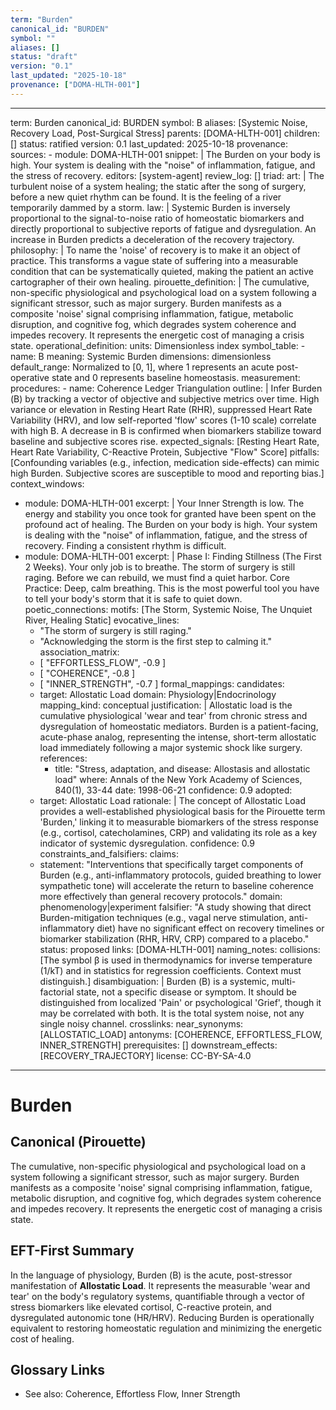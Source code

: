 ```yaml
---
term: "Burden"
canonical_id: "BURDEN"
symbol: ""
aliases: []
status: "draft"
version: "0.1"
last_updated: "2025-10-18"
provenance: ["DOMA-HLTH-001"]
---
```


---
term: Burden
canonical_id: BURDEN
symbol: Β
aliases: [Systemic Noise, Recovery Load, Post-Surgical Stress]
parents: [DOMA-HLTH-001]
children: []
status: ratified
version: 0.1
last_updated: 2025-10-18
provenance:
  sources:
    - module: DOMA-HLTH-001
      snippet: |
        The Burden on your body is high. Your system is dealing with the "noise" of inflammation, fatigue, and the stress of recovery.
  editors: [system-agent]
  review_log: []
triad:
  art: |
    The turbulent noise of a system healing; the static after the song of surgery, before a new quiet rhythm can be found. It is the feeling of a river temporarily dammed by a storm.
  law: |
    Systemic Burden is inversely proportional to the signal-to-noise ratio of homeostatic biomarkers and directly proportional to subjective reports of fatigue and dysregulation. An increase in Burden predicts a deceleration of the recovery trajectory.
  philosophy: |
    To name the 'noise' of recovery is to make it an object of practice. This transforms a vague state of suffering into a measurable condition that can be systematically quieted, making the patient an active cartographer of their own healing.
pirouette_definition: |
  The cumulative, non-specific physiological and psychological load on a system following a significant stressor, such as major surgery. Burden manifests as a composite 'noise' signal comprising inflammation, fatigue, metabolic disruption, and cognitive fog, which degrades system coherence and impedes recovery. It represents the energetic cost of managing a crisis state.
operational_definition:
  units: Dimensionless index
  symbol_table:
    - name: Β
      meaning: Systemic Burden
      dimensions: dimensionless
      default_range: Normalized to [0, 1], where 1 represents an acute post-operative state and 0 represents baseline homeostasis.
  measurement:
    procedures:
      - name: Coherence Ledger Triangulation
        outline: |
          Infer Burden (Β) by tracking a vector of objective and subjective metrics over time. High variance or elevation in Resting Heart Rate (RHR), suppressed Heart Rate Variability (HRV), and low self-reported 'flow' scores (1-10 scale) correlate with high Β. A decrease in Β is confirmed when biomarkers stabilize toward baseline and subjective scores rise.
        expected_signals: [Resting Heart Rate, Heart Rate Variability, C-Reactive Protein, Subjective "Flow" Score]
        pitfalls: [Confounding variables (e.g., infection, medication side-effects) can mimic high Burden. Subjective scores are susceptible to mood and reporting bias.]
context_windows:
  - module: DOMA-HLTH-001
    excerpt: |
      Your Inner Strength is low. The energy and stability you once took for granted have been spent on the profound act of healing. The Burden on your body is high. Your system is dealing with the "noise" of inflammation, fatigue, and the stress of recovery. Finding a consistent rhythm is difficult.
  - module: DOMA-HLTH-001
    excerpt: |
      Phase I: Finding Stillness (The First 2 Weeks). Your only job is to breathe. The storm of surgery is still raging. Before we can rebuild, we must find a quiet harbor. Core Practice: Deep, calm breathing. This is the most powerful tool you have to tell your body's storm that it is safe to quiet down.
poetic_connections:
  motifs: [The Storm, Systemic Noise, The Unquiet River, Healing Static]
  evocative_lines:
    - "The storm of surgery is still raging."
    - "Acknowledging the storm is the first step to calming it."
  association_matrix:
    - [ "EFFORTLESS_FLOW", -0.9 ]
    - [ "COHERENCE", -0.8 ]
    - [ "INNER_STRENGTH", -0.7 ]
formal_mappings:
  candidates:
    - target: Allostatic Load
      domain: Physiology|Endocrinology
      mapping_kind: conceptual
      justification: |
        Allostatic load is the cumulative physiological 'wear and tear' from chronic stress and dysregulation of homeostatic mediators. Burden is a patient-facing, acute-phase analog, representing the intense, short-term allostatic load immediately following a major systemic shock like surgery.
      references:
        - title: "Stress, adaptation, and disease: Allostasis and allostatic load"
          where: Annals of the New York Academy of Sciences, 840(1), 33-44
          date: 1998-06-21
      confidence: 0.9
  adopted:
    - target: Allostatic Load
      rationale: |
        The concept of Allostatic Load provides a well-established physiological basis for the Pirouette term 'Burden,' linking it to measurable biomarkers of the stress response (e.g., cortisol, catecholamines, CRP) and validating its role as a key indicator of systemic dysregulation.
      confidence: 0.9
constraints_and_falsifiers:
  claims:
    - statement: "Interventions that specifically target components of Burden (e.g., anti-inflammatory protocols, guided breathing to lower sympathetic tone) will accelerate the return to baseline coherence more effectively than general recovery protocols."
      domain: phenomenology|experiment
      falsifier: "A study showing that direct Burden-mitigation techniques (e.g., vagal nerve stimulation, anti-inflammatory diet) have no significant effect on recovery timelines or biomarker stabilization (RHR, HRV, CRP) compared to a placebo."
      status: proposed
      links: [DOMA-HLTH-001]
naming_notes:
  collisions: [The symbol β is used in thermodynamics for inverse temperature (1/kT) and in statistics for regression coefficients. Context must distinguish.]
  disambiguation: |
    Burden (Β) is a systemic, multi-factorial state, not a specific disease or symptom. It should be distinguished from localized 'Pain' or psychological 'Grief', though it may be correlated with both. It is the total system noise, not any single noisy channel.
crosslinks:
  near_synonyms: [ALLOSTATIC_LOAD]
  antonyms: [COHERENCE, EFFORTLESS_FLOW, INNER_STRENGTH]
  prerequisites: []
  downstream_effects: [RECOVERY_TRAJECTORY]
license: CC-BY-SA-4.0
---

# Burden

## Canonical (Pirouette)
The cumulative, non-specific physiological and psychological load on a system following a significant stressor, such as major surgery. Burden manifests as a composite 'noise' signal comprising inflammation, fatigue, metabolic disruption, and cognitive fog, which degrades system coherence and impedes recovery. It represents the energetic cost of managing a crisis state.

## EFT-First Summary
In the language of physiology, Burden (Β) is the acute, post-stressor manifestation of **Allostatic Load**. It represents the measurable 'wear and tear' on the body's regulatory systems, quantifiable through a vector of stress biomarkers like elevated cortisol, C-reactive protein, and dysregulated autonomic tone (HR/HRV). Reducing Burden is operationally equivalent to restoring homeostatic regulation and minimizing the energetic cost of healing.

## Glossary Links
- See also: Coherence, Effortless Flow, Inner Strength